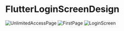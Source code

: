 # FlutterLoginScreenDesign
![UnlimitedAccessPage](https://user-images.githubusercontent.com/97750042/195397011-a43b041c-b459-4052-a7a9-70ddeeaa5ff3.png)
![FirstPage](https://user-images.githubusercontent.com/97750042/195397018-d8d34dc5-1866-4aa7-864a-273c348d585e.png)
![LoginScreen](https://user-images.githubusercontent.com/97750042/195397023-d8b103b3-3d48-4e08-9e18-6f7ae1315ade.png)
